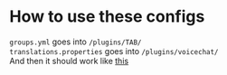 # How to use these configs
`groups.yml` goes into `/plugins/TAB/` <br/>
`translations.properties` goes into `/plugins/voicechat/` <br/>
And then it should work like [this](https://cdn.discordapp.com/attachments/821851674485325854/1274857683060654110/image.png?ex=66c3c73d&is=66c275bd&hm=bb0fce358eb981d064f2fb4a83304894ddabad3189170ca62a03f63510655826&)
